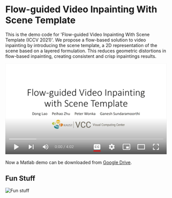 # Flow-guided Video Inpainting With Scene Template

This is the demo code for 'Flow-guided Video Inpainting With Scene Template (ICCV 2021)'. We propose a flow-based solution to video inpainting by introducing the scene template, a 2D representation of the scene based on a layered formulation. This reduces geometric distortions in flow-based inpainting, creating consistent and crisp inpaintings results.

[![Demo Video](pics/thumbnail.png)](https://youtu.be/v8YZ7X6NChQ)
  
Now a Matlab demo can be downloaded from [Google Drive](https://drive.google.com/file/d/1sj1ef5BzlSKK9qwFE37l89Hsgw2ZI1yt/view?usp=sharing).


## Fun Stuff
![Fun stuff](pics/fun.gif)
